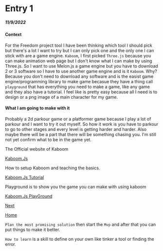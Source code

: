 # Entry 1
##### 11/9/2022

#### Context
For the Freedom project tool I have been thinking which tool I should pick but there's a lot I want to try but I can only pick one and the only one I can stick with are a game engine. `Kaboom`, I first picked `Three.js` because you can make animation web page but I don't know what I can make by using Three.js. So I want to use Melon.js a game engine but you have to download 2 or 3 software so I have to use another game engine and is it `Kaboom`. Why? Because you don't need to download any software and is the easist game engine/programming library to make game becasue they have a thing call `playground` that has everything you need to make a game, like any game and they also have a tutorial. I feel like is pretty easy because all I need is to design or a png image of a main character for my game.

#### What I am going to make with it

Probably a 2d parkour game or a platformer game because I play a lot of parkour and I want to try it out myself. So how it work is you have to parkour to go to other stages and every level is getting harder and harder. Also maybe there will be a part that there will be something chasing you. I'm still not yet confirm what to be in the game yet.

The Official website of Kaboom

[Kaboom.Js](https://kaboomjs.com/)

How to setup Kaboom and teaching the basics.

[Kaboom.Js Tutorial](https://kaboomjs.com/doc/intro)

Playground is to show you the game you can make with using kaboom

[Kaboom.Js PlayGround](https://kaboomjs.com/play?demo=platformer)

[Next](entry02.md)

[Home](../README.md)

`Plan the most promising solution` then start the `Mvp` and after that you can put things to make it better.

`How to learn` is a skill to define on your own like tinker a tool or finding the error.
